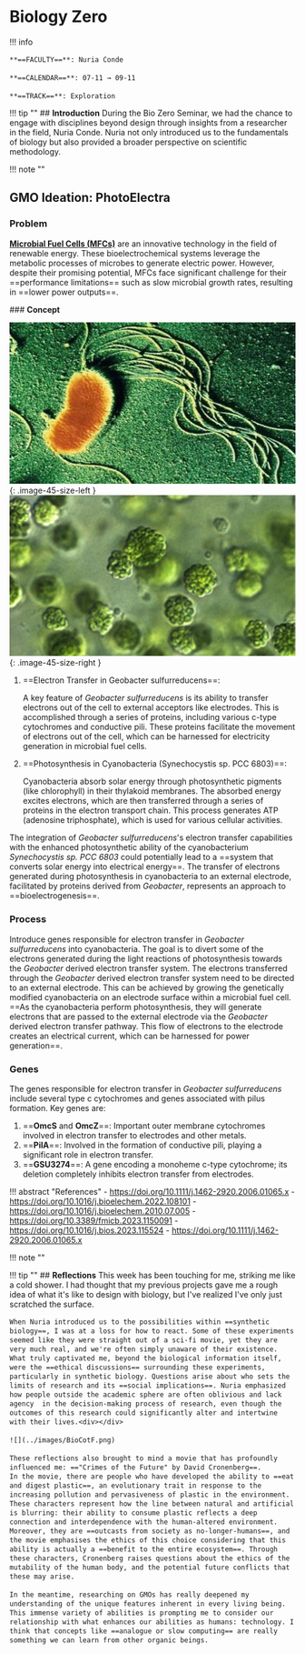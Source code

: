 # Biology Zero

!!! info 
    
    **==FACULTY==**: Nuria Conde

    **==CALENDAR==**: 07-11 → 09-11

    **==TRACK==**: Exploration

<div style="clear:both;"></div>

!!! tip ""
    ## **Introduction** 
    During the Bio Zero Seminar, we had the chance to engage with disciplines beyond design through insights from a researcher in the field, Nuria Conde. Nuria not only introduced us to the fundamentals of biology but also provided a broader perspective on scientific methodology.

!!! note ""

## **GMO Ideation: PhotoElectra**

### **Problem**

**[Microbial Fuel Cells (MFCs)](https://doi.org/10.1016/j.jpowsour.2017.03.109)** are an innovative technology in the field of renewable energy. These bioelectrochemical systems leverage the metabolic processes of microbes to generate electric power. However, despite their promising potential, MFCs face significant challenge for their ==performance limitations== such as slow microbial growth rates, resulting in ==lower power outputs==.

### **Concept**

![](../images/Bio_Geobacter.jpeg){: .image-45-size-left } 
![](../images/Bio_Synechocystis.jpg){: .image-45-size-right }
<div style="clear: both;"></div>

1. ==Electron Transfer in Geobacter sulfurreducens==:
    
    A key feature of *Geobacter sulfurreducens* is its ability to transfer electrons out of the cell to external acceptors like electrodes. This is accomplished through a series of proteins, including various c-type cytochromes and conductive pili. These proteins facilitate the movement of electrons out of the cell, which can be harnessed for electricity generation in microbial fuel cells.
    
2. ==Photosynthesis in Cyanobacteria (Synechocystis sp. PCC 6803)==:
    
    Cyanobacteria absorb solar energy through photosynthetic pigments (like chlorophyll) in their thylakoid membranes. The absorbed energy excites electrons, which are then transferred through a series of proteins in the electron transport chain. This process generates ATP (adenosine triphosphate), which is used for various cellular activities.

The integration of *Geobacter sulfurreducens*'s electron transfer capabilities with the enhanced photosynthetic ability of the cyanobacterium *Synechocystis sp. PCC 6803* could potentially lead to a ==system that converts solar energy into electrical energy==. 
The transfer of electrons generated during photosynthesis in cyanobacteria to an external electrode, facilitated by proteins derived from *Geobacter*, represents an approach to ==bioelectrogenesis==.

### **Process**

Introduce genes responsible for electron transfer in *Geobacter sulfurreducens* into cyanobacteria.
The goal is to divert some of the electrons generated during the light reactions of photosynthesis towards the *Geobacter* derived electron transfer system.
The electrons transferred through the *Geobacter* derived electron transfer system need to be directed to an external electrode.
This can be achieved by growing the genetically modified cyanobacteria on an electrode surface within a microbial fuel cell.
==As the cyanobacteria perform photosynthesis, they will generate electrons that are passed to the external electrode via the *Geobacter* derived electron transfer pathway. This flow of electrons to the electrode creates an electrical current, which can be harnessed for power generation==.

### **Genes**

The genes responsible for electron transfer in *Geobacter sulfurreducens* include several type c cytochromes and genes associated with pilus formation. Key genes are:

1. ==**OmcS** and **OmcZ**==: Important outer membrane cytochromes involved in electron transfer to electrodes and other metals.
2. ==**PilA**==: Involved in the formation of conductive pili, playing a significant role in electron transfer.
3. ==**GSU3274**==: A gene encoding a monoheme c-type cytochrome; its deletion completely inhibits electron transfer from electrodes.

!!! abstract "References"
    - https://doi.org/10.1111/j.1462-2920.2006.01065.x
    - https://doi.org/10.1016/j.bioelechem.2022.108101
    - https://doi.org/10.1016/j.bioelechem.2010.07.005
    - https://doi.org/10.3389/fmicb.2023.1150091
    - https://doi.org/10.1016/j.bios.2023.115524
    - https://doi.org/10.1111/j.1462-2920.2006.01065.x

!!! note ""

!!! tip ""
    ## **Reflections**
    This week has been touching for me, striking me like a cold shower. 
    I had thought that my previous projects gave me a rough idea of what it's like to design with biology, but I've realized I've only just scratched the surface.<div></div>

    When Nuria introduced us to the possibilities within ==synthetic biology==, I was at a loss for how to react. Some of these experiments seemed like they were straight out of a sci-fi movie, yet they are very much real, and we're often simply unaware of their existence.
    What truly captivated me, beyond the biological information itself, were the ==ethical discussions== surrounding these experiments, particularly in synthetic biology. Questions arise about who sets the limits of research and its ==social implications==. Nuria emphasized how people outside the academic sphere are often oblivious and lack agency  in the decision-making process of research, even though the outcomes of this research could significantly alter and intertwine with their lives.<div></div>

    ![](../images/BioCotF.png)

    These reflections also brought to mind a movie that has profoundly influenced me: =="Crimes of the Future" by David Cronenberg==. 
    In the movie, there are people who have developed the ability to ==eat and digest plastic==, an evolutionary trait in response to the increasing pollution and pervasiveness of plastic in the environment.
    These characters represent how the line between natural and artificial is blurring: their ability to consume plastic reflects a deep connection and interdependence with the human-altered environment. Moreover, they are ==outcasts from society as no-longer-humans==, and the movie emphasises the ethics of this choice considering that this ability is actually a ==benefit to the entire ecosystem==. Through these characters, Cronenberg raises questions about the ethics of the mutability of the human body, and the potential future conflicts that these may arise.

    In the meantime, researching on GMOs has really deepened my understanding of the unique features inherent in every living being. This immense variety of abilities is prompting me to consider our relationship with what enhances our abilities as humans: technology. I think that concepts like ==analogue or slow computing== are really something we can learn from other organic beings.
